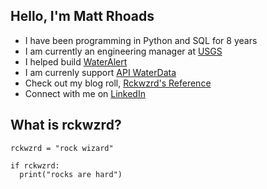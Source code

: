 ## Hello, I'm Matt Rhoads
- I have been programming in Python and SQL for 8 years
- I am currently an engineering manager at [USGS](https://www.usgs.gov/)
- I helped build [WaterAlert](https://accounts.waterdata.usgs.gov/wateralert/)
- I am currenly support [API WaterData](https://api.waterdata.usgs.gov/)
- Check out my blog roll, [Rckwzrd's Reference](https://rckwzrd.github.io/)
- Connect with me on [LinkedIn](https://www.linkedin.com/in/mrhoads7/)

## What is rckwzrd?
```
rckwzrd = "rock wizard"

if rckwzrd:
  print("rocks are hard")
  ```
